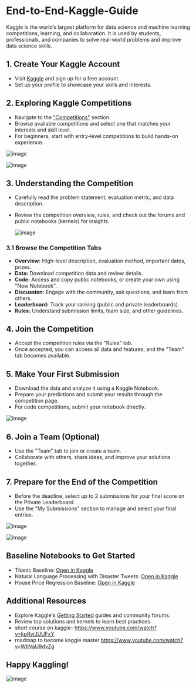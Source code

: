 # End-to-End-Kaggle-Guide

Kaggle is the world’s largest platform for data science and machine learning competitions, learning, and collaboration. It is used by students, professionals, and companies to solve real-world problems and improve data science skills.


## 1. Create Your Kaggle Account

- Visit [Kaggle](https://www.kaggle.com/) and sign up for a free account.
- Set up your profile to showcase your skills and interests.


## 2. Exploring Kaggle Competitions

- Navigate to the ["Competitions"](https://www.kaggle.com/competitions) section.
- Browse available competitions and select one that matches your interests and skill level.
- For beginners, start with entry-level competitions to build hands-on experience.
  
![image](https://github.com/user-attachments/assets/7683dfb9-c60e-4b67-86ea-628c7317c045)


![image](https://github.com/user-attachments/assets/df28369f-bd24-45ae-904a-931f6e51fec8)


## 3. Understanding the Competition

- Carefully read the problem statement, evaluation metric, and data description.
- Review the competition overview, rules, and check out the forums and public notebooks (kernels) for insights.

  ![image](https://github.com/user-attachments/assets/25a27c13-85cd-4904-a0c2-b26a1d828202)


### 3.1 Browse the Competition Tabs

- **Overview:** High-level description, evaluation method, important dates, prizes.
- **Data:** Download competition data and review details.
- **Code:** Access and copy public notebooks, or create your own using "New Notebook".
- **Discussion:** Engage with the community, ask questions, and learn from others.
- **Leaderboard:** Track your ranking (public and private leaderboards).
- **Rules:** Understand submission limits, team size, and other guidelines.


## 4. Join the Competition

- Accept the competition rules via the "Rules" tab.
- Once accepted, you can access all data and features, and the "Team" tab becomes available.


## 5. Make Your First Submission

- Download the data and analyze it using a Kaggle Notebook.
- Prepare your predictions and submit your results through the competition page.
- For code competitions, submit your notebook directly.
  
![image](https://github.com/user-attachments/assets/82658d0b-d1fd-42c8-a4db-f3ca16e88058)


## 6. Join a Team (Optional)

- Use the "Team" tab to join or create a team.
- Collaborate with others, share ideas, and improve your solutions together.


## 7. Prepare for the End of the Competition

- Before the deadline, select up to 2 submissions for your final score on the Private Leaderboard.
- Use the "My Submissions" section to manage and select your final entries.

![image](https://github.com/user-attachments/assets/ba1bb60c-b043-49d6-8a7d-afed34e5cd73)


![image](https://github.com/user-attachments/assets/d3f3afd1-671f-47f5-a229-2a0f77f480f5)


## Baseline Notebooks to Get Started

- Titanic Baseline: [Open in Kaggle](https://www.kaggle.com/competitions/titanic)
- Natural Language Processing with Disaster Tweets: [Open in Kaggle](https://www.kaggle.com/competitions/nlp-getting-started)
- House Price Regression Baseline: [Open in Kaggle](https://www.kaggle.com/competitions/house-prices-advanced-regression-techniques)
  

## Additional Resources

- Explore Kaggle's [Getting Started](https://www.kaggle.com/getting-started) guides and community forums.
- Review top solutions and kernels to learn best practices.
- short course on kaggle-
https://www.youtube.com/watch?v=kpRyiJUUFxY
- roadmap to become kaggle master 
https://www.youtube.com/watch?v=WtIVaU9dvZg

## Happy Kaggling!

![image](https://github.com/user-attachments/assets/2ce99e43-63f5-40f6-828c-03de42f0119d)

